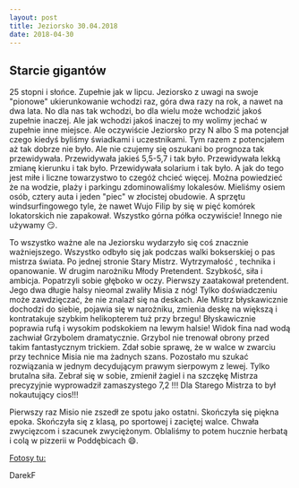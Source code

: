```yaml
---
layout: post
title: Jeziorsko 30.04.2018
date: 2018-04-30
---
```


## Starcie gigantów  

25 stopni i słońce. Zupełnie jak w lipcu. Jeziorsko z uwagi na swoje "pionowe" ukierunkowanie wchodzi raz,
góra dwa razy na rok, a nawet na dwa lata. No dla nas tak wchodzi, bo dla wielu może wchodzić jakoś zupełnie inaczej.
Ale jak wchodzi jakoś inaczej to my wolimy jechać w zupełnie inne miejsce.
Ale oczywiście Jeziorsko przy N albo S ma potencjał czego kiedyś byliśmy świadkami i uczestnikami.
Tym razem z potencjałem aż tak dobrze nie było. Ale nie czujemy się oszukani bo prognoza tak przewidywała.
Przewidywała jakieś 5,5-5,7 i tak było. Przewidywała lekką zmianę kierunku i tak było. Przewidywała solarium i tak było.
A jak do tego jest miłe i liczne towarzystwo to czegóż chcieć więcej.
Można powiedzieć że na wodzie, plaży i parkingu zdominowaliśmy lokalesów.
Mieliśmy osiem osób, cztery auta i jeden "piec" w złocistej obudowie.
A sprzętu windsurfingowego tyle, że nawet Wujo Filip by się w pięć komórek lokatorskich nie zapakował.
Wszystko górna półka oczywiście! Innego nie używamy :smirk:.  
  
To wszystko ważne ale na Jeziorsku wydarzyło się coś znacznie ważniejszego.
Wszystko odbyło się jak podczas walki bokserskiej o pas mistrza świata.
Po jednej stronie Stary Mistrz. Wytrzymałość , technika i opanowanie. W drugim narożniku Młody Pretendent.
Szybkość, siła i ambicja. Popatrzyli sobie głęboko w oczy. Pierwszy zaatakował pretendent.
Jego dwa długie halsy nieomal zwaliły Misia z nóg! Tylko doświadczeniu może zawdzięczać, że nie znalazł się na deskach.
Ale Mistrz błyskawicznie dochodzi do siebie, pojawia się w narożniku,
zmienia deskę na większą i kontratakuje szybkim helikopterem tuż przy brzegu!
Błyskawicznie poprawia rufą i wysokim podskokiem na lewym halsie!
Widok fina nad wodą zachwiał Grzybolem dramatycznie. Grzybol nie trenował obrony przed takim fantastycznym trickiem.
Zdał sobie sprawę, że w walce w zwarciu przy technice Misia nie ma żadnych szans.
Pozostało mu szukać rozwiązania w jednym decydującym prawym sierpowym z lewej.
Tylko brutalna siła. Zebrał się w sobie, zmienił żagiel i na szczękę Mistrza precyzyjnie wyprowadził zamaszystego 7,2 !!!
Dla Starego Mistrza to był nokautujący cios!!!  
  
Pierwszy raz Misio nie zszedł ze spotu jako ostatni. Skończyła się piękna epoka.
Skończyła się z klasą, po sportowej i zaciętej walce. Chwała zwycięzcom i szacunek zwyciężonym.
Oblaliśmy to potem hucznie herbatą i colą w pizzerii w Poddębicach :smile:.  

[Fotosy tu:](http://naspocie.pl/photorama/gallery/2018-04-30-Jeziorsko/)  

DarekF
